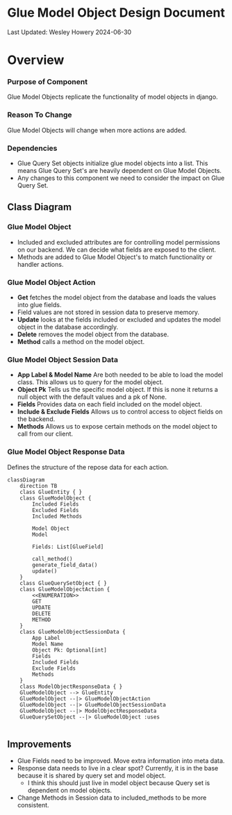 # Glue Model Object Design Document 
Last Updated: Wesley Howery 2024-06-30

# Overview
### Purpose of Component 
Glue Model Objects replicate the functionality of model objects in django.

### Reason To Change
Glue Model Objects will change when more actions are added. 

### Dependencies
- Glue Query Set objects initialize glue model objects into a list. This means Glue Query Set's are heavily dependent on Glue Model Objects.
- Any changes to this component we need to consider the impact on Glue Query Set. 

## Class Diagram
### Glue Model Object 
- Included and excluded attributes are for controlling model permissions on our backend. We can decide what fields are exposed to the client. 
- Methods are added to Glue Model Object's to match functionality or handler actions.  

### Glue Model Object Action 
- **Get** fetches the model object from the database and loads the values into glue fields. 
- Field values are not stored in session data to preserve memory.
- **Update** looks at the fields included or excluded and updates the model object in the database accordingly.
- **Delete** removes the model object from the database. 
- **Method** calls a method on the model object. 

### Glue Model Object Session Data
- **App Label & Model Name** Are both needed to be able to load the model class. This allows us to query for the model object. 
- **Object Pk** Tells us the specific model object. If this is none it returns a null object with the default values and a pk of None.
- **Fields** Provides data on each field included on the model object. 
- **Include & Exclude Fields** Allows us to control access to object fields on the backend. 
- **Methods** Allows us to expose certain methods on the model object to call from our client. 

### Glue Model Object Response Data
Defines the structure of the repose data for each action.

```mermaid
classDiagram
    direction TB
    class GlueEntity { }
    class GlueModelObject {
        Included Fields
        Excluded Fields
        Included Methods
        
        Model Object
        Model
            
        Fields: List[GlueField]
        
        call_method()
        generate_field_data()
        update()
    }
    class GlueQuerySetObject { }
    class GlueModelObjectAction {
        <<ENUMERATION>>
        GET
        UPDATE
        DELETE
        METHOD
    }
    class GlueModelObjectSessionData {
        App Label
        Model Name
        Object Pk: Optional[int]
        Fields
        Included Fields
        Exclude Fields
        Methods
    }
    class ModelObjectResponseData { }
    GlueModelObject --> GlueEntity
    GlueModelObject --|> GlueModelObjectAction
    GlueModelObject --|> GlueModelObjectSessionData
    GlueModelObject --|> ModelObjectResponseData
    GlueQuerySetObject --|> GlueModelObject :uses 
    
```

## Improvements
- Glue Fields need to be improved. Move extra information into meta data.
- Response data needs to live in a clear spot? Currently, it is in the base because it is shared by query set and model object.
  - I think this should just live in model object because Query set is dependent on model objects.
- Change Methods in Session data to included_methods to be more consistent. 